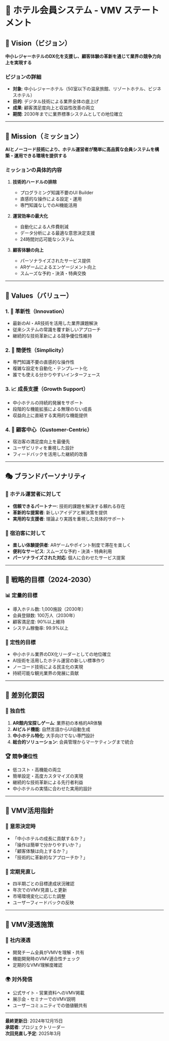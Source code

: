 # 🎯 ホテル会員システム - VMV ステートメント

## 🔮 **Vision（ビジョン）**
**中小レジャーホテルのDX化を支援し、顧客体験の革新を通じて業界の競争力向上を実現する**

### ビジョンの詳細
- **対象**: 中小レジャーホテル（50室以下の温泉旅館、リゾートホテル、ビジネスホテル）
- **目的**: デジタル技術による業界全体の底上げ
- **成果**: 顧客満足度向上と収益性改善の両立
- **期間**: 2030年までに業界標準システムとしての地位確立

---

## 🎯 **Mission（ミッション）**
**AIとノーコード技術により、ホテル運営者が簡単に高品質な会員システムを構築・運用できる環境を提供する**

### ミッションの具体的内容
1. **技術的ハードルの排除**
   - プログラミング知識不要のUI Builder
   - 直感的な操作による設定・運用
   - 専門知識なしでのAI機能活用

2. **運営効率の最大化**
   - 自動化による人件費削減
   - データ分析による最適な意思決定支援
   - 24時間対応可能なシステム

3. **顧客体験の向上**
   - パーソナライズされたサービス提供
   - ARゲームによるエンゲージメント向上
   - スムーズな予約・決済・特典交換

---

## 💎 **Values（バリュー）**

### 1. 🚀 **革新性（Innovation）**
- 最新のAI・AR技術を活用した業界課題解決
- 従来システムの常識を覆す新しいアプローチ
- 継続的な技術革新による競争優位性維持

### 2. 🎨 **簡便性（Simplicity）**
- 専門知識不要の直感的な操作性
- 複雑な設定を自動化・テンプレート化
- 誰でも使える分かりやすいインターフェース

### 3. 📈 **成長支援（Growth Support）**
- 中小ホテルの持続的発展をサポート
- 段階的な機能拡張による無理のない成長
- 収益向上に直結する実用的な機能提供

### 4. 👥 **顧客中心（Customer-Centric）**
- 宿泊客の満足度向上を最優先
- ユーザビリティを重視した設計
- フィードバックを活用した継続的改善

---

## 🎭 **ブランドパーソナリティ**

### 🏨 **ホテル運営者に対して**
- **信頼できるパートナー**: 技術的課題を解決する頼れる存在
- **革新的な提案者**: 新しいアイデアと解決策を提供
- **実用的な支援者**: 理論より実践を重視した具体的サポート

### 🌟 **宿泊客に対して**
- **楽しい体験提供者**: ARゲームやポイント制度で滞在を楽しく
- **便利なサービス**: スムーズな予約・決済・特典利用
- **パーソナライズされた対応**: 個人に合わせたサービス提案

---

## 🎯 **戦略的目標（2024-2030）**

### 📊 **定量的目標**
- 導入ホテル数: 1,000施設（2030年）
- 会員登録数: 100万人（2030年）
- 顧客満足度: 90%以上維持
- システム稼働率: 99.9%以上

### 🚀 **定性的目標**
- 中小ホテル業界のDX化リーダーとしての地位確立
- AI技術を活用したホテル運営の新しい標準作り
- ノーコード技術による民主化の実現
- 持続可能な観光業界の発展に貢献

---

## 🌟 **差別化要因**

### 🎪 **独自性**
1. **AR館内宝探しゲーム**: 業界初の本格的AR体験
2. **AIビルド機能**: 自然言語からUI自動生成
3. **中小ホテル特化**: 大手向けでない専門設計
4. **総合的ソリューション**: 会員管理からマーケティングまで統合

### 🏆 **競争優位性**
- 低コスト・高機能の両立
- 簡単設定・高度カスタマイズの実現
- 継続的な技術革新による先行者利益
- 中小ホテルの実情に合わせた実用的設計

---

## 📝 **VMV活用指針**

### 💼 **意思決定時**
- 「中小ホテルの成長に貢献するか？」
- 「操作は簡単で分かりやすいか？」
- 「顧客体験は向上するか？」
- 「技術的に革新的なアプローチか？」

### 🔄 **定期見直し**
- 四半期ごとの目標達成状況確認
- 年次でのVMV見直しと更新
- 市場環境変化に応じた調整
- ユーザーフィードバックの反映

---

## 🎊 **VMV浸透施策**

### 🏢 **社内浸透**
- 開発チーム全員がVMVを理解・共有
- 機能開発時のVMV適合性チェック
- 定期的なVMV理解度確認

### 🌍 **対外発信**
- 公式サイト・営業資料へのVMV掲載
- 展示会・セミナーでのVMV説明
- ユーザーコミュニティでの価値観共有

---

**最終更新日**: 2024年12月15日  
**承認者**: プロジェクトリーダー  
**次回見直し予定**: 2025年3月 